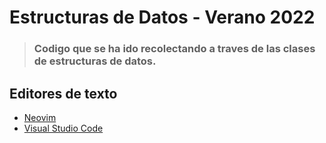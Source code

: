 # Estructuras de Datos - Verano 2022
>### Codigo que se ha ido recolectando a traves de las clases de estructuras de datos.

## Editores de texto
- [Neovim](https://neovim.io/) 
- [Visual Studio Code](https://code.visualstudio.com/)


